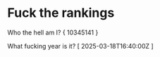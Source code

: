 # Fuck the rankings

Who the hell am I?
{ 10345141 }

What fucking year is it?
[ 2025-03-18T16:40:00Z ]
